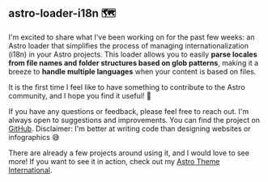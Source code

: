 ## astro-loader-i18n 🗺

I'm excited to share what I've been working on for the past few weeks: an Astro loader that simplifies the process of managing internationalization (i18n) in your Astro projects. This loader allows you to easily **parse locales from file names and folder structures based on glob patterns**, making it a breeze to **handle multiple languages** when your content is based on files.

It is the first time I feel like to have something to contribute to the Astro community, and I hope you find it useful! 🙌

If you have any questions or feedback, please feel free to reach out. I'm always open to suggestions and improvements. You can find the project on [GitHub](https://github.com/openscript/astro-loader-i18n). Disclaimer: I'm better at writing code than designing websites or infographics 😅

There are already a few projects around using it, and I would love to see more! If you want to see it in action, check out my [Astro Theme International](https://github.com/openscript/astro-theme-international).
